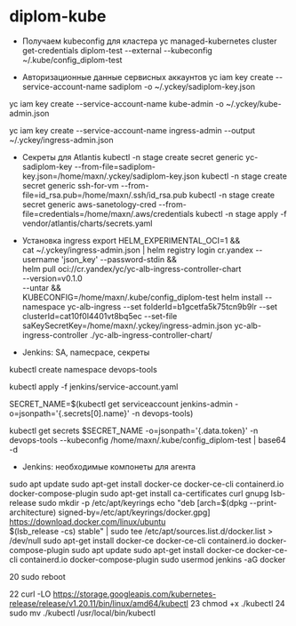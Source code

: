 # diplom-kube

- Получаем kubeconfig для кластера
yc managed-kubernetes cluster get-credentials diplom-test --external --kubeconfig ~/.kube/config_diplom-test

- Авторизационные данные сервисных аккаунтов
yc iam key create --service-account-name sadiplom -o ~/.yckey/sadiplom-key.json

yc iam key create --service-account-name kube-admin -o ~/.yckey/kube-admin.json

yc iam key create   --service-account-name ingress-admin --output ~/.yckey/ingress-admin.json

- Секреты для Atlantis
kubectl -n stage create secret generic yc-sadiplom-key --from-file=sadiplom-key.json=/home/maxn/.yckey/sadiplom-key.json
kubectl -n stage create secret generic ssh-for-vm --from-file=id_rsa.pub=/home/maxn/.ssh/id_rsa.pub
kubectl -n stage create secret generic aws-sanetology-cred --from-file=credentials=/home/maxn/.aws/credentials
kubectl -n stage apply -f vendor/atlantis/charts/secrets.yaml


- Установка ingress
export HELM_EXPERIMENTAL_OCI=1 && \
cat ~/.yckey/ingress-admin.json | helm registry login cr.yandex --username 'json_key' --password-stdin && \
helm pull oci://cr.yandex/yc/yc-alb-ingress-controller-chart \
  --version=v0.1.0 \
  --untar && \
KUBECONFIG=/home/maxn/.kube/config_diplom-test helm install   --namespace yc-alb-ingress  --set folderId=b1gcetfa5k75tcn9b9lr   --set clusterId=cat10f0l4401vt8bq5ec   --set-file saKeySecretKey=/home/maxn/.yckey/ingress-admin.json yc-alb-ingress-controller ./yc-alb-ingress-controller-chart/


- Jenkins: SA, namecpace, секреты

kubectl create namespace devops-tools

kubectl apply -f jenkins/service-account.yaml

SECRET_NAME=$(kubectl get serviceaccount jenkins-admin  -o=jsonpath='{.secrets[0].name}' -n devops-tools)

kubectl get secrets $SECRET_NAME  -o=jsonpath='{.data.token}' -n devops-tools --kubeconfig /home/maxn/.kube/config_diplom-test | base64 -d

- Jenkins: необходимые компонеты для агента

 sudo apt update
      sudo apt-get install docker-ce docker-ce-cli containerd.io docker-compose-plugin
      sudo apt-get install     ca-certificates     curl     gnupg     lsb-release
      sudo mkdir -p /etc/apt/keyrings
      echo   "deb [arch=$(dpkg --print-architecture) signed-by=/etc/apt/keyrings/docker.gpg] https://download.docker.com/linux/ubuntu \
       $(lsb_release -cs) stable" | sudo tee /etc/apt/sources.list.d/docker.list > /dev/null
     sudo apt-get install docker-ce docker-ce-cli containerd.io docker-compose-plugin
     sudo apt update
    sudo apt-get install docker-ce docker-ce-cli containerd.io docker-compose-plugin
     sudo usermod jenkins -aG docker
   
   20  sudo reboot
   
   22  curl -LO https://storage.googleapis.com/kubernetes-release/release/v1.20.11/bin/linux/amd64/kubectl
   23  chmod +x ./kubectl
   24  sudo mv ./kubectl /usr/local/bin/kubectl
   
  
